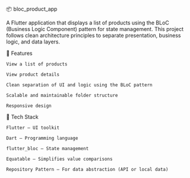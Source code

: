 📦 bloc_product_app

A Flutter application that displays a list of products using the BLoC (Business Logic Component) pattern for state management. This project follows clean architecture principles to separate presentation, business logic, and data layers.


🚀 Features

    View a list of products

    View product details

    Clean separation of UI and logic using the BLoC pattern

    Scalable and maintainable folder structure

    Responsive design


🧱 Tech Stack

    Flutter – UI toolkit

    Dart – Programming language

    flutter_bloc – State management

    Equatable – Simplifies value comparisons

    Repository Pattern – For data abstraction (API or local data)
